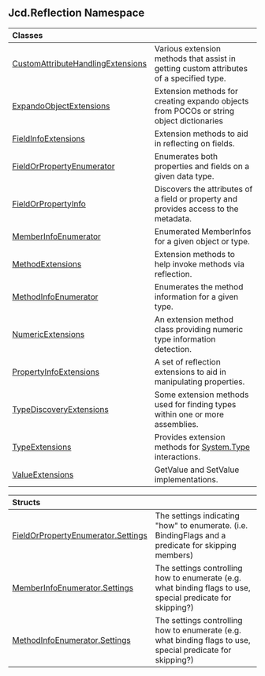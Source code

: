 ## Jcd.Reflection Namespace

| Classes                                                                                                                                     |                                                                                                                                   |
|:--------------------------------------------------------------------------------------------------------------------------------------------|:----------------------------------------------------------------------------------------------------------------------------------|
| [CustomAttributeHandlingExtensions](Jcd.Reflection.CustomAttributeHandlingExtensions.md 'Jcd.Reflection.CustomAttributeHandlingExtensions') | Various extension methods that assist in getting custom attributes of a specified type.                                           |
| [ExpandoObjectExtensions](Jcd.Reflection.ExpandoObjectExtensions.md 'Jcd.Reflection.ExpandoObjectExtensions')                               | Extension methods for creating expando objects from POCOs or string object dictionaries                                           |
| [FieldInfoExtensions](Jcd.Reflection.FieldInfoExtensions.md 'Jcd.Reflection.FieldInfoExtensions')                                           | Extension methods to aid in reflecting on fields.                                                                                 |
| [FieldOrPropertyEnumerator](Jcd.Reflection.FieldOrPropertyEnumerator.md 'Jcd.Reflection.FieldOrPropertyEnumerator')                         | Enumerates both properties and fields on a given data type.                                                                       |
| [FieldOrPropertyInfo](Jcd.Reflection.FieldOrPropertyInfo.md 'Jcd.Reflection.FieldOrPropertyInfo')                                           | Discovers the attributes of a field or property and provides access to the metadata.                                              |
| [MemberInfoEnumerator](Jcd.Reflection.MemberInfoEnumerator.md 'Jcd.Reflection.MemberInfoEnumerator')                                        | Enumerated MemberInfos for a given object or type.                                                                                |
| [MethodExtensions](Jcd.Reflection.MethodExtensions.md 'Jcd.Reflection.MethodExtensions')                                                    | Extension methods to help invoke methods via reflection.                                                                          |
| [MethodInfoEnumerator](Jcd.Reflection.MethodInfoEnumerator.md 'Jcd.Reflection.MethodInfoEnumerator')                                        | Enumerates the method information for a given type.                                                                               |
| [NumericExtensions](Jcd.Reflection.NumericExtensions.md 'Jcd.Reflection.NumericExtensions')                                                 | An extension method class providing numeric type information detection.                                                           |
| [PropertyInfoExtensions](Jcd.Reflection.PropertyInfoExtensions.md 'Jcd.Reflection.PropertyInfoExtensions')                                  | A set of reflection extensions to aid in manipulating properties.                                                                 |
| [TypeDiscoveryExtensions](Jcd.Reflection.TypeDiscoveryExtensions.md 'Jcd.Reflection.TypeDiscoveryExtensions')                               | Some extension methods used for finding types within one or more assemblies.                                                      |
| [TypeExtensions](Jcd.Reflection.TypeExtensions.md 'Jcd.Reflection.TypeExtensions')                                                          | Provides extension methods for [System.Type](https://docs.microsoft.com/en-us/dotnet/api/System.Type 'System.Type') interactions. |
| [ValueExtensions](Jcd.Reflection.ValueExtensions.md 'Jcd.Reflection.ValueExtensions')                                                       | GetValue and SetValue implementations.                                                                                            |

| Structs                                                                                                                                        |                                                                                                             |
|:-----------------------------------------------------------------------------------------------------------------------------------------------|:------------------------------------------------------------------------------------------------------------|
| [FieldOrPropertyEnumerator.Settings](Jcd.Reflection.FieldOrPropertyEnumerator.Settings.md 'Jcd.Reflection.FieldOrPropertyEnumerator.Settings') | The settings indicating "how" to enumerate. (i.e. BindingFlags and a predicate for skipping members)        |
| [MemberInfoEnumerator.Settings](Jcd.Reflection.MemberInfoEnumerator.Settings.md 'Jcd.Reflection.MemberInfoEnumerator.Settings')                | The settings controlling how to enumerate (e.g. what binding flags to use, special predicate for skipping?) |
| [MethodInfoEnumerator.Settings](Jcd.Reflection.MethodInfoEnumerator.Settings.md 'Jcd.Reflection.MethodInfoEnumerator.Settings')                | The settings controlling how to enumerate (e.g. what binding flags to use, special predicate for skipping?) |
